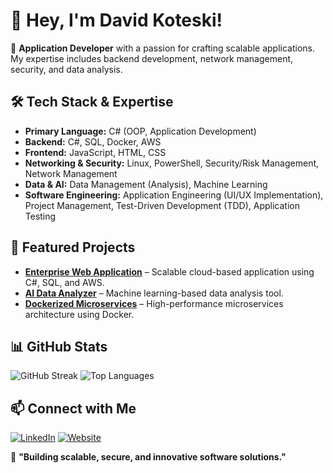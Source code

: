 # 👋 Hey, I'm David Koteski!

🚀 **Application Developer** with a passion for crafting scalable applications. My expertise includes backend development, network management, security, and data analysis.

## 🛠️ Tech Stack & Expertise
- **Primary Language:** C# (OOP, Application Development)
- **Backend:** C#, SQL, Docker, AWS
- **Frontend:** JavaScript, HTML, CSS
- **Networking & Security:** Linux, PowerShell, Security/Risk Management, Network Management
- **Data & AI:** Data Management (Analysis), Machine Learning
- **Software Engineering:** Application Engineering (UI/UX Implementation), Project Management, Test-Driven Development (TDD), Application Testing

## 🌟 Featured Projects
- **[Enterprise Web Application](https://github.com/Super-User/web-app)** – Scalable cloud-based application using C#, SQL, and AWS.
- **[AI Data Analyzer](https://github.com/Super-User/ai-analyzer)** – Machine learning-based data analysis tool.
- **[Dockerized Microservices](https://github.com/Super-User/docker-microservices)** – High-performance microservices architecture using Docker.

## 📊 GitHub Stats
![GitHub Streak](https://streak-stats.demolab.com?user=seakyy&theme=github-dark-blue)
![Top Languages](https://github-readme-stats.vercel.app/api/top-langs/?username=seakyy&layout=compact)

## 📫 Connect with Me
[![LinkedIn](https://img.shields.io/badge/LinkedIn-%230077B5.svg?style=flat&logo=linkedin&logoColor=white)](https://www.linkedin.com/in/david-koteski-22534128b/)
[![Website](https://img.shields.io/badge/Portfolio-%231572B6.svg?style=flat&logo=Firefox&logoColor=white)]([https://your-website.com](https://seakyy.github.io/))

🎯 **"Building scalable, secure, and innovative software solutions."**
